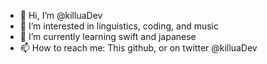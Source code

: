 - 👋 Hi, I’m @killuaDev
- 👀 I’m interested in linguistics, coding, and music
- 🌱 I’m currently learning swift and japanese 
- 📫 How to reach me: This github, or on twitter @killuaDev

<!---
killuaDev/killuaDev is a ✨ special ✨ repository because its `README.md` (this file) appears on your GitHub profile.
You can click the Preview link to take a look at your changes.
--->
